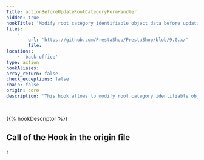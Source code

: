 ```yaml
---
Title: actionBeforeUpdateRootCategoryFormHandler
hidden: true
hookTitle: 'Modify root category identifiable object data before updating it'
files:
    -
        url: 'https://github.com/PrestaShop/PrestaShop/blob/9.0.x/'
        file: 
locations:
    - 'back office'
type: action
hookAliases: 
array_return: false
check_exceptions: false
chain: false
origin: core
description: 'This hook allows to modify root category identifiable object forms data before it was updated'

---
```


{{% hookDescriptor %}}

## Call of the Hook in the origin file

```php
;
```
